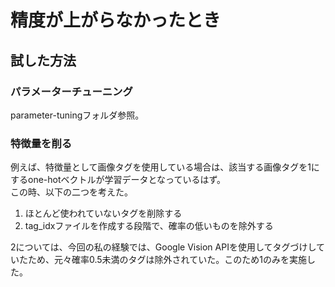 # 精度が上がらなかったとき  
## 試した方法  
### パラメーターチューニング  
parameter-tuningフォルダ参照。  

### 特徴量を削る  
例えば、特徴量として画像タグを使用している場合は、該当する画像タグを1にするone-hotベクトルが学習データとなっているはず。  
この時、以下の二つを考えた。  
1. ほとんど使われていないタグを削除する  
2. tag_idxファイルを作成する段階で、確率の低いものを除外する  

2については、今回の私の経験では、Google Vision APIを使用してタグづけしていたため、元々確率0.5未満のタグは除外されていた。このため1のみを実施した。  
